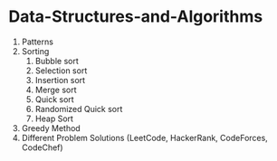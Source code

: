 # Data-Structures-and-Algorithms

1. Patterns
2. Sorting
	1. Bubble sort
	2. Selection sort
	3. Insertion sort
	4. Merge sort
	5. Quick sort
	6. Randomized Quick sort
	7. Heap Sort
3. Greedy Method
4. Different Problem Solutions (LeetCode, HackerRank, CodeForces, CodeChef)
